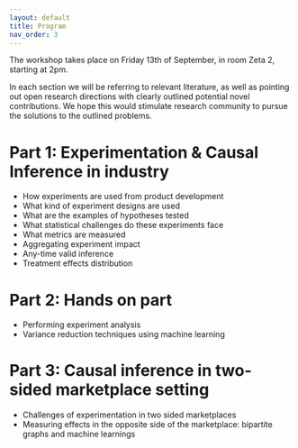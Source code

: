 ```yaml
---
layout: default
title: Program
nav_order: 3
---
```


The workshop takes place on Friday 13th of September, in room Zeta 2, starting at 2pm.

In each section we will be referring to relevant literature, as well as pointing out open research directions with clearly outlined potential novel contributions. We hope this would stimulate research community to pursue the solutions to the outlined problems. 


# Part 1: Experimentation & Causal Inference in industry


* How experiments are used from product development
* What kind of experiment designs are used
* What are the examples of hypotheses tested
* What statistical challenges do these experiments face
* What metrics are measured
* Aggregating experiment impact
* Any-time valid inference
* Treatment effects distribution


# Part 2: Hands on part

* Performing experiment analysis
* Variance reduction techniques using machine learning

# Part 3: Causal inference in two-sided marketplace setting

* Challenges of experimentation in two sided marketplaces
* Measuring effects in the opposite side of the marketplace: bipartite graphs and machine learnings
